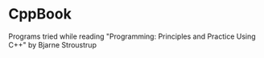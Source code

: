 # CppBook
Programs tried while reading "Programming: Principles and Practice Using C++" by Bjarne Stroustrup
